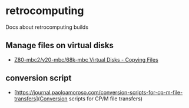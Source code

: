# retrocomputing

Docs about retrocomputing builds

## Manage files on virtual disks

- [Z80-mbc2/v20-mbc/68k-mbc Virtual Disks - Copying Files](https://www.instructables.com/Z80-mbc2-Virtual-Disks-Copying-Files/)

## conversion script

- [https://journal.paoloamoroso.com/conversion-scripts-for-cp-m-file-transfers](Conversion scripts for CP/M file transfers)
